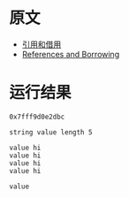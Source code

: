 # 原文
- [引用和借用](https://zh.practice.rs/ownership/borrowing.html)
- [References and Borrowing](https://doc.rust-lang.org/book/ch04-02-references-and-borrowing.html)

# 运行结果
~~~shell
0x7fff9d0e2dbc

string value length 5

value hi
value hi
value hi
value hi

value

~~~